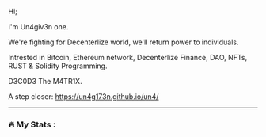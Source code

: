 Hi;

I'm Un4giv3n one. 

We're fighting for Decenterlize world, we'll return power to individuals.

Intrested in Bitcoin, Ethereum network, Decenterlize Finance, DAO, NFTs, RUST & Solidity Programming. 

D3C0D3 The M4TR1X.

A step closer: https://un4g173n.github.io/un4/

---

### :fire: My Stats :







